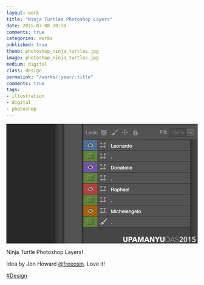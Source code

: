 ```yaml
---
layout: work
title: "Ninja Turtles Photoshop Layers"
date: 2015-07-08 20:58
comments: true
categories: works
published: true
thumb: photoshop_ninja_turtles.jpg
image: photoshop_ninja_turtles.jpg
medium: digital
class: design
permalink: "/works/:year/:title"
comments: true
tags:
- illustration
- digital
- photoshop
---
```

<img src="/images/works/photoshop_ninja_turtles.jpg" align="middle"/>

Ninja Turtle Photoshop Layers!

Idea by Jon Howard [@freeosin](https://twitter.com/freeosin). Love it! 

[#Design](https://www.facebook.com/hashtag/design)